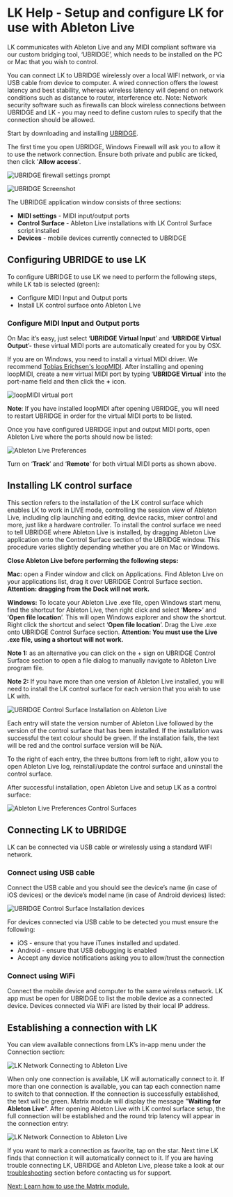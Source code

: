 # LK Help - Setup and configure LK for use with Ableton Live

LK communicates with Ableton Live and any MIDI compliant software via our custom bridging tool, ‘UBRIDGE’, which needs to be installed on the PC or Mac that you wish to control. 

You can connect LK to UBRIDGE wirelessly over a local WIFI network, or via USB cable from device to computer. A wired connection offers the lowest latency and best stability, whereas wireless latency will depend on network conditions such as distance to router, interference etc. Note: Network security software such as firewalls can block wireless connections between UBRIDGE and LK - you may need to define custom rules to specify that the connection should be allowed.


Start by downloading and installing [UBRIDGE](https://www.imaginando.pt/products/ubridge/downloads).

The first time you open UBRIDGE, Windows Firewall will ask you to allow it to use the network connection. Ensure both private and public are ticked, then click '**Allow access**'.

![UBRIDGE firewall settings prompt](/lk/images/setup/firewall.png)

![UBRIDGE Screenshot](/lk/images/setup/ubridge.png)

The UBRIDGE application window consists of three sections:

- **MIDI settings** - MIDI input/output ports
- **Control Surface** - Ableton Live installations with LK Control Surface script installed
- **Devices** - mobile devices currently connected to UBRIDGE

## Configuring UBRIDGE to use LK
To configure UBRIDGE to use LK we need to perform the following steps, while LK tab is selected (green):
- Configure MIDI Input and Output ports
- Install LK control surface onto Ableton Live

### Configure MIDI Input and Output ports
On Mac it’s easy, just select ‘**UBRIDGE Virtual Input**’ and ‘**UBRIDGE Virtual Output**’- these virtual MIDI ports are automatically created for you by OSX.

If you are on Windows, you need to install a virtual MIDI driver. We recommend [Tobias Erichsen's loopMIDI](https://www.tobias-erichsen.de/software/loopmidi.html). After installing and opening loopMIDI, create a new virtual MIDI port by typing ‘**UBRIDGE Virtual**’ into the port-name field and then click the **+** icon.

![loopMIDI virtual port](/ubridge/images/loopmidi.png)

**Note**: If you have installed loopMIDI after opening UBRIDGE, you will need to restart UBRIDGE in order for the virtual MIDI ports to be listed.

Once you have configured UBRIDGE input and output MIDI ports, open Ableton Live where the ports should now be listed:

![Ableton Live Preferences](/lk/images/setup/ableton-live-preferences-midi.png)

Turn on ‘**Track**’ and ‘**Remote**’ for both virtual MIDI ports as shown above.

## Installing LK control surface

This section refers to the installation of the LK control surface which enables LK to work in LIVE mode, controlling the session view of Ableton Live, including clip launching and editing, device racks, mixer control and more, just like a hardware controller. To install the control surface we need to tell UBRIDGE where Ableton Live is installed, by dragging Ableton Live application onto the Control Surface section of the UBRIDGE window. This procedure varies slightly depending whether you are on Mac or Windows.

**Close Ableton Live before performing the following steps:**

**Mac:** open a Finder window and click on Applications. Find Ableton Live on your applications list, drag it over UBRIDGE Control Surface section. **Attention: dragging from the Dock will not work.**

**Windows:** To locate your Ableton Live .exe file, open Windows start menu, find the shortcut for Ableton Live, then right click and select ‘**More>**’ and ‘**Open file location**’. This will open Windows explorer and show the shortcut. Right click the shortcut and select ‘**Open file location**’. Drag the Live .exe onto UBRIDGE Control Surface section.
**Attention: You must use the Live .exe file, using a shortcut will not work.**

**Note 1:** as an alternative you can click on the + sign on UBRIDGE Control Surface section to open a file dialog to manually navigate to Ableton Live program file.

**Note 2:** If you have more than one version of Ableton Live installed, you will need to install the LK control surface for each version that you wish to use LK with.


![UBRIDGE Control Surface Installation on Ableton Live](/lk/images/setup/ubridge-window-drop-area.png)

Each entry will state the version number of Ableton Live followed by the version of the control surface that has been installed. If the installation was successful the text colour should be green. If the installation fails, the text will be red and the control surface version will be N/A.

To the right of each entry, the three buttons from left to right, allow you to open Ableton Live log, reinstall/update the control surface and uninstall the control surface.

After successful installation, open Ableton Live and setup LK as a control surface:

![Ableton Live Preferences Control Surfaces](/lk/images/setup/ableton-live-preferences-control-surfaces.png)

## Connecting LK to UBRIDGE
LK can be connected via USB cable or wirelessly using a standard WIFI network.

### Connect using USB cable
Connect the USB cable and you should see the device’s name (in case of iOS devices) or the device’s model name (in case of Android devices) listed:

![UBRIDGE Control Surface Installation devices](/lk/images/setup/ubridge-devices.png)

For devices connected via USB cable to be detected you must ensure the following:
- iOS - ensure that you have iTunes installed and updated.
- Android - ensure that USB debugging is enabled
- Accept any device notifications asking you to allow/trust the connection

### Connect using WiFi
Connect the mobile device and computer to the same wireless network. LK app must be open for UBRIDGE to list the mobile device as a connected device. Devices connected via WiFi are listed by their local IP address.

## Establishing a connection with LK

You can view available connections from LK’s in-app menu under the Connection section:

![LK Network Connecting to Ableton Live](/lk/images/setup/lk-connected-to-ubridge.png)


When only one connection is available, LK will automatically connect to it.
If more than one connection is available, you can tap each connection name to switch to that connection. If the connection is successfully established, the text will be green. Matrix module will display the message "**Waiting for Ableton Live**".
After opening Ableton Live with LK control surface setup, the full connection will be established and the round trip latency will appear in the connection entry:

![LK Network Connection to Ableton Live](/lk/images/setup/lk-connected-to-live.png)

If you want to mark a connection as favorite, tap on the star. Next time LK finds that connection it will automatically connect to it.
If you are having trouble connecting LK, UBRIDGE and Ableton Live, please take a look at our [troubleshooting](troubleshooting) section before contacting us for support.

[Next: Learn how to use the Matrix module.](matrix)

